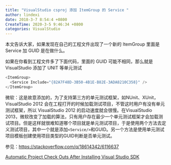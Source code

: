 ```yaml
---
title: "VisualStudio csproj 添加 ItemGroup 的 Service "
author: lindexi
date: 2018-3-7 8:54:4 +0800
CreateTime: 2020-3-5 9:46:34 +0800
categories: VisualStudio
---
```


本文告诉大家，如果发现在自己的工程文件出现了一个新的 ItemGroup 里面是 Service 加 GUID 是在做什么。

<!--more-->


<!-- csdn -->
<!-- 标签：VisualStudio -->

如果在你看到工程文件多了下面代码，里面的 GUID 可能不相同，那么就是 VisualStudio 添加了 UNIT 等单元测试

```csharp
<ItemGroup>
  <Service Include="{82A7F48D-3B50-4B1E-B82E-3ADA8210C358}" />
</ItemGroup>
```

微软：这是故意添加的，为了支持第三方的单元测试框架，如NUnit、XUnit，VisualStudio 2012 会在工程打开的时候加载测试项目，不管这时用户有没有单元测试框架，所以 VisualStudio 2012 的启动速度就会很慢。在VisualStudio 2013，微软改变了加载的算法，只有用户存在最少一个单元测试框架才会加载测试项目。但是这样就很难知道哪个项目就是单元测试项目，于是使用两个方法去定义测试项目，其中一个就是添加`<Service/>`和GUID。另一个方法是使用单元测试项目模板创建使用项目类型的GUID判断是否单元测试。

参见：https://stackoverflow.com/q/18614342/6116637

[Automatic Project Check Outs After Installing Visual Studio SDK](https://www.richard-banks.org/2007/12/automatic-project-check-outs-after.html )

